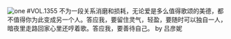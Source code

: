 ![one](http://image.wufazhuce.com/FpLHStPwtjk_JKAFJ3Kpx8_YO9Xs)
#VOL.1355
不为一段关系消磨和损耗，无论爱是多么值得歌颂的美德，都不值得你为此变成另一个人。答应我，要留住灵气，轻盈，要随时可以独自一人，暗夜里走路回家心里还哼着歌。答应我，要善待自己。 by 吕彦妮